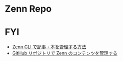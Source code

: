 # Zenn Repo

# FYI

- [Zenn CLI で記事・本を管理する方法](https://zenn.dev/zenn/articles/zenn-cli-guide)
- [GitHub リポジトリで Zenn のコンテンツを管理する](https://zenn.dev/zenn/articles/connect-to-github)
